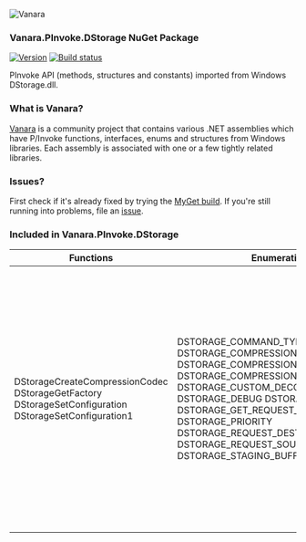 ﻿![Vanara](https://raw.githubusercontent.com/dahall/Vanara/master/docs/icons/VanaraHeading.png)
### **Vanara.PInvoke.DStorage NuGet Package**
[![Version](https://img.shields.io/nuget/v/Vanara.PInvoke.DStorage?label=NuGet&style=flat-square)](https://github.com/dahall/Vanara/releases)
[![Build status](https://github.com/dahall/Vanara/actions/workflows/cibuild.yml/badge.svg?branch=master)](https://github.com/dahall/Vanara/actions/workflows/cibuild.yml)

PInvoke API (methods, structures and constants) imported from Windows DStorage.dll.

### **What is Vanara?**

[Vanara](https://github.com/dahall/Vanara) is a community project that contains various .NET assemblies which have P/Invoke functions, interfaces, enums and structures from Windows libraries. Each assembly is associated with one or a few tightly related libraries.

### **Issues?**

First check if it's already fixed by trying the [MyGet build](https://www.myget.org/feed/Packages/vanara).
If you're still running into problems, file an [issue](https://github.com/dahall/Vanara/issues).

### **Included in Vanara.PInvoke.DStorage**

Functions | Enumerations | Structures | Interfaces
--- | --- | --- | ---
DStorageCreateCompressionCodec DStorageGetFactory DStorageSetConfiguration DStorageSetConfiguration1                           | DSTORAGE_COMMAND_TYPE DSTORAGE_COMPRESSION DSTORAGE_COMPRESSION_FORMAT DSTORAGE_COMPRESSION_SUPPORT DSTORAGE_CUSTOM_DECOMPRESSION_FLAGS DSTORAGE_DEBUG DSTORAGE_ERROR DSTORAGE_GET_REQUEST_FLAGS DSTORAGE_PRIORITY DSTORAGE_REQUEST_DESTINATION_TYPE DSTORAGE_REQUEST_SOURCE_TYPE DSTORAGE_STAGING_BUFFER_SIZE                   | DSTORAGE_CONFIGURATION DSTORAGE_CONFIGURATION1 DSTORAGE_CUSTOM_DECOMPRESSION_REQUEST DSTORAGE_CUSTOM_DECOMPRESSION_RESULT DSTORAGE_DESTINATION DSTORAGE_DESTINATION_BUFFER DSTORAGE_DESTINATION_MEMORY DSTORAGE_DESTINATION_MULTIPLE_SUBRESOURCES DSTORAGE_DESTINATION_TEXTURE_REGION DSTORAGE_DESTINATION_TILES DSTORAGE_ERROR_FIRST_FAILURE DSTORAGE_ERROR_PARAMETERS_EVENT DSTORAGE_ERROR_PARAMETERS_REQUEST DSTORAGE_ERROR_PARAMETERS_SIGNAL DSTORAGE_ERROR_PARAMETERS_STATUS DSTORAGE_ERROR_RECORD DSTORAGE_QUEUE_DESC DSTORAGE_QUEUE_INFO DSTORAGE_REQUEST DSTORAGE_REQUEST_OPTIONS DSTORAGE_SOURCE DSTORAGE_SOURCE_FILE DSTORAGE_SOURCE_MEMORY <Reserved>e__FixedBuffer UNION <_Filename>e__FixedBuffer <_RequestName>e__FixedBuffer <Reserved1>e__FixedBuffer <Reserved>e__FixedBuffer  | IDStorageCompressionCodec IDStorageCustomDecompressionQueue IDStorageCustomDecompressionQueue1 IDStorageFactory IDStorageFile IDStorageQueue IDStorageQueue1 IDStorageQueue2 IDStorageStatusArray                     
